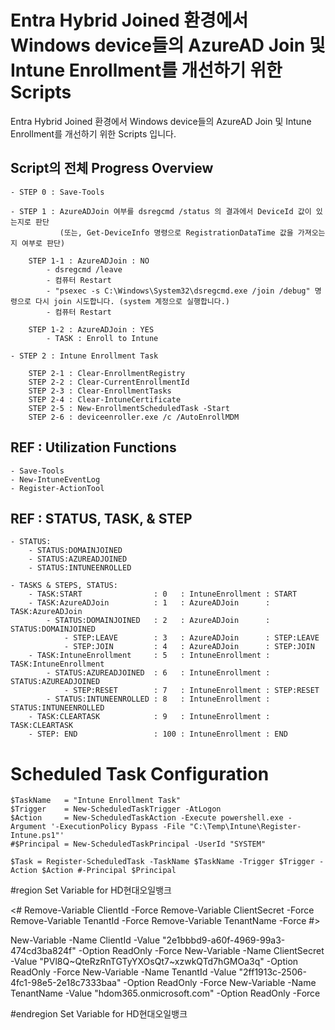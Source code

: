 

# Entra Hybrid Joined 환경에서 Windows device들의 AzureAD Join 및 Intune Enrollment를 개선하기 위한 Scripts

Entra Hybrid Joined 환경에서 Windows device들의 AzureAD Join 및 Intune Enrollment를 개선하기 위한 Scripts 입니다.

## Script의 전체 Progress Overview

    - STEP 0 : Save-Tools

    - STEP 1 : AzureADJoin 여부를 dsregcmd /status 의 결과에서 DeviceId 값이 있는지로 판단
               (또는, Get-DeviceInfo 명령으로 RegistrationDataTime 값을 가져오는지 여부로 판단)

        STEP 1-1 : AzureADJoin : NO
            - dsregcmd /leave
            - 컴퓨터 Restart
            - "psexec -s C:\Windows\System32\dsregcmd.exe /join /debug" 명령으로 다시 join 시도합니다. (system 계정으로 실행합니다.)
            - 컴퓨터 Restart

        STEP 1-2 : AzureADJoin : YES
            - TASK : Enroll to Intune

    - STEP 2 : Intune Enrollment Task

        STEP 2-1 : Clear-EnrollmentRegistry
        STEP 2-2 : Clear-CurrentEnrollmentId
        STEP 2-3 : Clear-EnrollmentTasks
        STEP 2-4 : Clear-IntuneCertificate
        STEP 2-5 : New-EnrollmentScheduledTask -Start
        STEP 2-6 : deviceenroller.exe /c /AutoEnrollMDM

## REF : Utilization Functions

    - Save-Tools
    - New-IntuneEventLog
    - Register-ActionTool

## REF : STATUS, TASK, & STEP

    - STATUS:
        - STATUS:DOMAINJOINED
        - STATUS:AZUREADJOINED
        - STATUS:INTUNEENROLLED

    - TASKS & STEPS, STATUS:
        - TASK:START                : 0   : IntuneEnrollment : START
        - TASK:AzureADJoin          : 1   : AzureADJoin      : TASK:AzureADJoin
            - STATUS:DOMAINJOINED   : 2   : AzureADJoin      : STATUS:DOMAINJOINED
                - STEP:LEAVE        : 3   : AzureADJoin      : STEP:LEAVE
                - STEP:JOIN         : 4   : AzureADJoin      : STEP:JOIN
        - TASK:IntuneEnrollment     : 5   : IntuneEnrollment : TASK:IntuneEnrollment
            - STATUS:AZUREADJOINED  : 6   : IntuneEnrollment : STATUS:AZUREADJOINED
                - STEP:RESET        : 7   : IntuneEnrollment : STEP:RESET
            - STATUS:INTUNEENROLLED : 8   : IntuneEnrollment : STATUS:INTUNEENROLLED
        - TASK:CLEARTASK            : 9   : IntuneEnrollment : TASK:CLEARTASK
        - STEP: END                 : 100 : IntuneEnrollment : END

# Scheduled Task Configuration

    $TaskName   = "Intune Enrollment Task" 
    $Trigger    = New-ScheduledTaskTrigger -AtLogon
    $Action     = New-ScheduledTaskAction -Execute powershell.exe -Argument '-ExecutionPolicy Bypass -File "C:\Temp\Intune\Register-Intune.ps1"'
    #$Principal = New-ScheduledTaskPrincipal -UserId "SYSTEM"

    $Task = Register-ScheduledTask -TaskName $TaskName -Trigger $Trigger -Action $Action #-Principal $Principal




#region Set Variable for HD현대오일뱅크

<#
Remove-Variable ClientId -Force
Remove-Variable ClientSecret -Force
Remove-Variable TenantId -Force
Remove-Variable TenantName -Force
#>

New-Variable -Name ClientId     -Value "2e1bbbd9-a60f-4969-99a3-474cd3ba824f"     -Option ReadOnly -Force
New-Variable -Name ClientSecret -Value "PVl8Q~QteRzRnTGTyYXOsQt7~xzwkQTd7hGMOa3q" -Option ReadOnly -Force
New-Variable -Name TenantId     -Value "2ff1913c-2506-4fc1-98e5-2e18c7333baa"     -Option ReadOnly -Force
New-Variable -Name TenantName   -Value "hdom365.onmicrosoft.com"                  -Option ReadOnly -Force

#endregion Set Variable for HD현대오일뱅크

